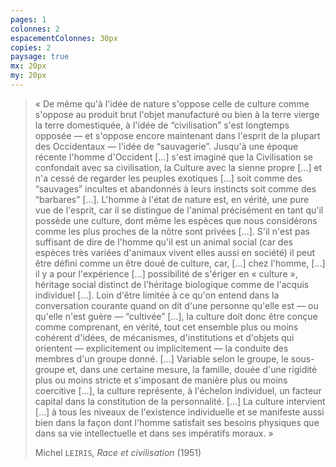 ```yaml
---
pages: 1
colonnes: 2
espacementColonnes: 30px
copies: 2
paysage: true
mx: 20px
my: 20px
---
```


> « De même qu'à l'idée de nature s'oppose celle de culture comme s'oppose au produit brut l'objet manufacturé ou bien à la terre vierge la terre domestiquée, à l'idée de “civilisation” s'est longtemps opposée — et s'oppose encore maintenant dans l'esprit de la plupart des Occidentaux — l'idée de “sauvagerie”. Jusqu'à une époque récente l'homme d'Occident […] s'est imaginé que la Civilisation se confondait avec sa civilisation, la Culture avec la sienne propre […] et n'a cessé de regarder les peuples exotiques […] soit comme des “sauvages” incultes et abandonnés à leurs instincts soit comme des “barbares” […]. L'homme à l'état de nature est, en vérité, une pure vue de l'esprit, car il se distingue de l'animal précisément en tant qu'il possède une culture, dont même les espèces que nous considérons comme les plus proches de la nôtre sont privées […]. S'il n'est pas suffisant de dire de l'homme qu'il est un animal social (car des espèces très variées d'animaux vivent elles aussi en société) il peut être défini comme un être doué de culture, car, […] chez l'homme, […] il y a pour l'expérience […] possibilité de s'ériger en « culture », héritage social distinct de l'héritage biologique comme de l'acquis individuel […].
Loin d'être limitée à ce qu'on entend dans la conversation courante quand on dit d'une personne qu'elle est — ou qu'elle n'est guère — “cultivée” […], la culture doit donc être conçue comme comprenant, en vérité, tout cet ensemble plus ou moins cohérent d'idées, de mécanismes, d'institutions et d'objets qui orientent — explicitement ou implicitement — la conduite des membres d'un groupe donné. […] Variable selon le groupe, le sous-groupe et, dans une certaine mesure, la famille, douée d'une rigidité plus ou moins stricte et s'imposant de manière plus ou moins coercitive […], la culture représente, à l'échelon individuel, un facteur capital dans la constitution de la personnalité. […] La culture intervient […] à tous les niveaux de l'existence individuelle et se manifeste aussi bien dans la façon dont l'homme satisfait ses besoins physiques que dans sa vie intellectuelle et dans ses impératifs moraux. »
>
>Michel `LEIRIS`, _Race et civilisation_ (1951)
